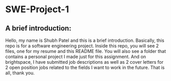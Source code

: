# SWE-Project-1

## A brief introduction:
Hello, my name is Shubh Patel and this is a brief introduction. Basically, this repo is for a 
software engineering project. Inside this repo, you will see 2 files, one for my resume and
this README file. You will also see a folder that contains a personal project I made just for
this assignment. And on brightspace, I have submitted job descriptions as well as 2 cover letters
for 2 open position jobs related to the fields I want to work in the future. That is all, 
thank you. 
